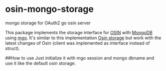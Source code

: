 # osin-mongo-storage
mongo storage for OAuth2 go osin server

This package implements the storage interface for [OSIN](https://github.com/RangelReale/osin) with [MongoDB](http://www.mongodb.org/) using [mgo](http://labix.org/mgo).
It's similar to this implementation [Osin storage](https://github.com/martint17r/osin-mongo-storage) but work with the latest changes of Osin (client was implemented as interface instead of struct).

##How to use
Just initialize it with mgo session and mongo dbname and use it like the default osin storage.